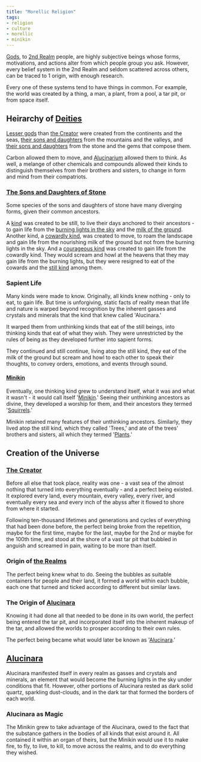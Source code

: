 ```yaml
---
title: "Morellic Religion"
tags:
- religion
- culture
- morellic
- minikin
---
```

[Gods](religions/morellic/deities.md), to [2nd Realm](geography/2nd-realm.md) people, are highly subjective beings whose forms, motivations, and actions alter from which people group you ask. However, every belief system in the 2nd Realm and seldom scattered across others, can be traced to 1 origin, with enough research.

Every one of these systems tend to have things in common. For example, the world was created by a thing, a man, a plant, from a pool, a tar pit, or from space itself.

## Heirarchy of [Deities](religions/morellic/deities.md)
[Lesser gods](religions/morellic/deities/1st-tier-deities.md) than [the Creator](religions/morellic/deities/creator.md) were created from the continents and the seas, [their sons and daughters](religions/morellic/deities/2nd-tier-deities.md) from the mountains and the valleys, and [their sons and daughters](species.md) from the stone and the gems that compose them.

Carbon allowed them to move, and [Alucinarium](phenomena/alucinara.md) allowed them to think. As well, a melange of other chemicals and compounds allowed their kinds to distinguish themselves from their brothers and sisters, to change in form and mind from their compatriots.

### [The Sons and Daughters of Stone](species.md)
Some species of the sons and daughters of stone have many diverging forms, given their common ancestors.

A [kind](species/flora.md) was created to be still, to live their days anchored to their ancestors - to gain life from the [burning lights in the sky](phenomena/star.md) and the [milk of the ground](https://en.wikipedia.org/wiki/Soil#Nutrients).
Another kind, a [cowardly kind](species/fauna/herbivore.md), was created to move, to roam the landscape and gain life from the nourishing milk of the ground but not from the burning lights in the sky.
And a [courageous kind](species/fauna/carnivore.md) was created to gain life from the cowardly kind. They would scream and howl at the heavens that they may gain life from the burning lights, but they were resigned to eat of the cowards and the [still kind](species/flora.md) among them.

### Sapient Life
Many kinds were made to know. Originally, all kinds knew nothing - only to eat, to gain life. But time is unforgiving, static facts of reality mean that life and nature is warped beyond recognition by the inherent gasses and crystals and minerals that the kind that knew called 'Alucinara.'

It warped them from unthinking kinds that eat of the still beings, into thinking kinds that eat of what they wish. They were unrestricted by the rules of being as they developed further into sapient forms.

They continued and still continue, living atop the still kind, they eat of the milk of the ground but scream and howl to each other to speak their thoughts, to convey orders, emotions, and events through sound.

#### [Minikin](species/fauna/minikin.md)
Eventually, one thinking kind grew to understand itself, what it was and what it wasn't - it would call itself '[Minikin](species/fauna/minikin.md).' Seeing their unthinking ancestors as divine, they developed a worship for them, and their ancestors they termed '[Squirrels](species/fauna/squirrel.md).'

Minikin retained many features of their unthinking ancestors. Similarly, they lived atop the still kind, which they called 'Trees,' and ate of the trees' brothers and sisters, all which they termed '[Plants](species/flora.md).'

## Creation of the Universe

### [The Creator](religions/morellic/deities/creator.md)
Before all else that took place, reality was one - a vast sea of the almost nothing that turned into everything eventually - and a perfect being existed. It explored every land, every mountain, every valley, every river, and eventually every sea and every inch of the abyss after it flowed to shore from where it started.

Following ten-thousand lifetimes and generations and cycles of everything that had been done before, the perfect being broke from the repetition, maybe for the first time, maybe for the last, maybe for the 2nd or maybe for the 100th time, and stood at the shore of a vast tar pit that bubbled in anguish and screamed in pain, waiting to be more than itself.

### Origin of [the Realms](geography/realms.md)
The perfect being knew what to do. Seeing the bubbles as suitable containers for people and their land, it formed a world within each bubble, each one that turned and ticked according to different but similar laws.

### The Origin of [Alucinara](phenomena/alucinara.md)
Knowing it had done all that needed to be done in its own world, the perfect being entered the tar pit, and incorporated itself into the inherent makeup of the tar, and allowed the worlds to prosper according to their own rules.

The perfect being became what would later be known as '[Alucinara](phenomena/alucinara.md).'

## [Alucinara](phenomena/alucinara.md)
Alucinara manifested itself in every realm as gasses and crystals and minerals, an element that would become the burning lights in the sky under conditions that fit. However, other portions of Alucinara rested as dark solid quartz, sparkling dust-clouds, and in the dark tar that formed the borders of each world.

### Alucinara as Magic
The Minikin grew to take advantage of the Alucinara, owed to the fact that the substance gathers in the bodies of all kinds that exist around it. All contained it within an organ of theirs, but the Minikin would use it to make fire, to fly, to live, to kill, to move across the realms, and to do everything they wished.